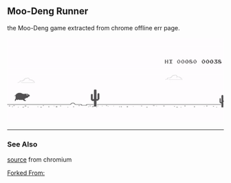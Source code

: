 ## Moo-Deng Runner

the Moo-Deng game extracted from chrome offline err page.


![chrome offline game cast](assets/moo-deng.gif)

---

### See Also

[source](https://cs.chromium.org/chromium/src/components/neterror/resources/offline.js?q=t-rex+package:%5Echromium$&dr=C&l=7) from chromium

[Forked From: ](https://github.com/wayou/t-rex-runner)
